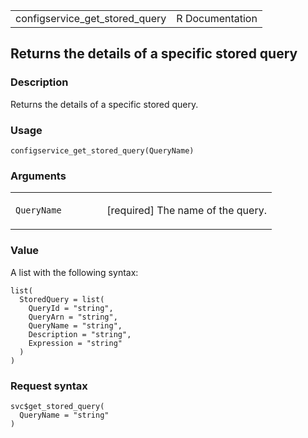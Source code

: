 <table style="width: 100%;">
<tbody>
<tr class="odd">
<td>configservice_get_stored_query</td>
<td style="text-align: right;">R Documentation</td>
</tr>
</tbody>
</table>

## Returns the details of a specific stored query

### Description

Returns the details of a specific stored query.

### Usage

    configservice_get_stored_query(QueryName)

### Arguments

<table>
<colgroup>
<col style="width: 35%" />
<col style="width: 65%" />
</colgroup>
<tbody>
<tr class="odd">
<td><code
id="configservice_get_stored_query_:_QueryName">QueryName</code></td>
<td><p>[required] The name of the query.</p></td>
</tr>
</tbody>
</table>

### Value

A list with the following syntax:

    list(
      StoredQuery = list(
        QueryId = "string",
        QueryArn = "string",
        QueryName = "string",
        Description = "string",
        Expression = "string"
      )
    )

### Request syntax

    svc$get_stored_query(
      QueryName = "string"
    )
